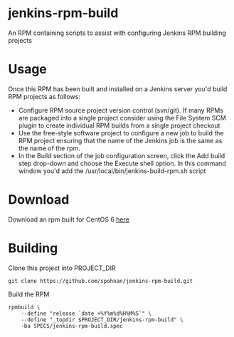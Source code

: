 jenkins-rpm-build
=================

An RPM containing scripts to assist with configuring Jenkins RPM building projects


Usage
=================
Once this RPM has been built and installed on a Jenkins server you'd build RPM projects
as follows:

* Configure RPM source project version control (svn/git). If many RPMs are packaged into a single project consider
  using the File System SCM plugin to create individual RPM builds from a single project checkout
* Use the free-style software project to configure a new job to build the RPM project ensuring
  that the name of the Jenkins job is the same as the name of the rpm.
* In the Build section of the job configuration screen, click the Add build step drop-down and choose
  the Execute shell option. In this command window you'd add the /usr/local/bin/jenkins-build-rpm.sh script


Download
=================
Download an rpm built for CentOS 6 [here](http://static-01.andyspohn.com/rpm/centos/6/jenkins-rpm-build-1.0.noarch.rpm)


Building
=================
Clone this project into PROJECT_DIR

    git clone https://github.com/spohnan/jenkins-rpm-build.git

Build the RPM

    rpmbuild \
        --define "release `date +%Y%m%d%H%M%S`" \
        --define "_topdir $PROJECT_DIR/jenkins-rpm-build" \
        -ba SPECS/jenkins-rpm-build.spec
